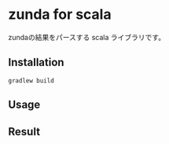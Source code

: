 # zunda for scala

zundaの結果をパースする scala ライブラリです。

## Installation

```
gradlew build
```

## Usage

## Result

